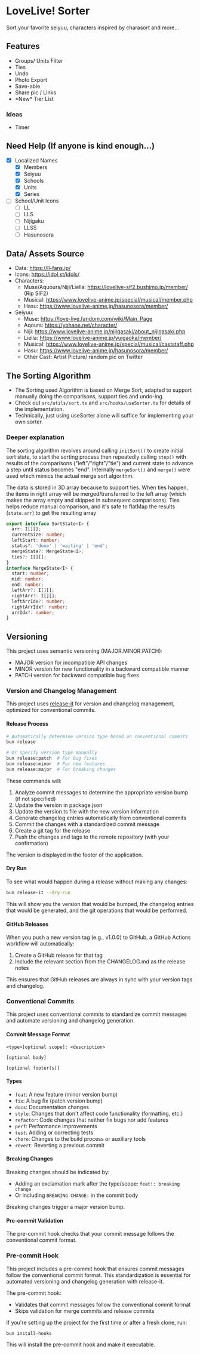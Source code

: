 # LoveLive! Sorter

Sort your favorite seiyuu, characters inspired by charasort and more...

## Features

- Groups/ Units Filter
- Ties
- Undo
- Photo Export
- Save-able
- Share pic / Links
- \*New\* Tier List

### Ideas

- Timer

## Need Help (If anyone is kind enough...)

- [x] Localized Names
  - [x] Members
  - [x] Seiyuu
  - [x] Schools
  - [x] Units
  - [x] Series
- [ ] School/Unit Icons
  - [ ] LL
  - [ ] LLS
  - [ ] Nijigaku
  - [ ] LLSS
  - [ ] Hasunosora

## Data/ Assets Source

- Data: https://ll-fans.jp/
- Icons: https://idol.st/idols/
- Characters:
  - Muse/Aquours/Niji/Liella: https://lovelive-sif2.bushimo.jp/member/ (Rip SIF2)
  - Musical: https://www.lovelive-anime.jp/special/musical/member.php
  - Hasu: https://www.lovelive-anime.jp/hasunosora/member/
- Seiyuu:
  - Muse: https://love-live.fandom.com/wiki/Main_Page
  - Aqours: https://yohane.net/character/
  - Niji: https://www.lovelive-anime.jp/nijigasaki/about_nijigasaki.php
  - Liella: https://www.lovelive-anime.jp/yuigaoka/member/
  - Musical: https://www.lovelive-anime.jp/special/musical/caststaff.php
  - Hasu: https://www.lovelive-anime.jp/hasunosora/member/
  - Other Cast: Artist Picture/ random pic on Twitter

## The Sorting Algorithm

- The Sorting used Algorithm is based on Merge Sort, adapted to support manually doing the comparisons, support ties and undo-ing.
- Check out `src/utils/sort.ts` and `src/hooks/useSorter.ts` for details of the implementation.
- Technically, just using useSorter alone will suffice for implementing your own sorter.

### Deeper explanation

The sorting algorithm revolves around calling `initSort()` to create initial sort state, to start the sorting process then repeatedly calling `step()` with results of the comparisons ("left"/"right"/"tie") and current state to advance a step until status becomes "end".
Internally `mergeSort()` and `merge()` were used which mimics the actual merge sort algorithm.

The data is stored in 3D array because to support ties. When ties happen, the items in right array will be merged/transferred to the left array (which makes the array empty and skipped in subsequent comparisons). Ties helps reduce manual comparison, and it's safe to flatMap the results (`state.arr`) to get the resulting array

```ts
export interface SortState<I> {
  arr: I[][];
  currentSize: number;
  leftStart: number;
  status?: 'done' | 'waiting' | 'end';
  mergeState?: MergeState<I>;
  ties?: I[][];
}
interface MergeState<I> {
  start: number;
  mid: number;
  end: number;
  leftArr?: I[][];
  rightArr?: I[][];
  leftArrIdx?: number;
  rightArrIdx?: number;
  arrIdx?: number;
}
```


## Versioning

This project uses semantic versioning (MAJOR.MINOR.PATCH):
- MAJOR version for incompatible API changes
- MINOR version for new functionality in a backward compatible manner
- PATCH version for backward compatible bug fixes

### Version and Changelog Management

This project uses [release-it](https://github.com/release-it/release-it) for version and changelog management, optimized for conventional commits.

#### Release Process

```bash
# Automatically determine version type based on conventional commits
bun release

# Or specify version type manually
bun release:patch  # For bug fixes
bun release:minor  # For new features
bun release:major  # For breaking changes
```

These commands will:
1. Analyze commit messages to determine the appropriate version bump (if not specified)
2. Update the version in package.json
3. Update the version.ts file with the new version information
4. Generate changelog entries automatically from conventional commits
5. Commit the changes with a standardized commit message
6. Create a git tag for the release
7. Push the changes and tags to the remote repository (with your confirmation)

The version is displayed in the footer of the application.

#### Dry Run

To see what would happen during a release without making any changes:

```bash
bun release-it --dry-run
```

This will show you the version that would be bumped, the changelog entries that would be generated, and the git operations that would be performed.

#### GitHub Releases

When you push a new version tag (e.g., v1.0.0) to GitHub, a GitHub Actions workflow will automatically:

1. Create a GitHub release for that tag
2. Include the relevant section from the CHANGELOG.md as the release notes

This ensures that GitHub releases are always in sync with your version tags and changelog.

### Conventional Commits

This project uses conventional commits to standardize commit messages and automate versioning and changelog generation.

#### Commit Message Format

```
<type>[optional scope]: <description>

[optional body]

[optional footer(s)]
```

#### Types

- `feat`: A new feature (minor version bump)
- `fix`: A bug fix (patch version bump)
- `docs`: Documentation changes
- `style`: Changes that don't affect code functionality (formatting, etc.)
- `refactor`: Code changes that neither fix bugs nor add features
- `perf`: Performance improvements
- `test`: Adding or correcting tests
- `chore`: Changes to the build process or auxiliary tools
- `revert`: Reverting a previous commit

#### Breaking Changes

Breaking changes should be indicated by:
- Adding an exclamation mark after the type/scope: `feat!: breaking change`
- Or including `BREAKING CHANGE:` in the commit body

Breaking changes trigger a major version bump.

#### Pre-commit Validation

The pre-commit hook checks that your commit message follows the conventional commit format.

### Pre-commit Hook

This project includes a pre-commit hook that ensures commit messages follow the conventional commit format. This standardization is essential for automated versioning and changelog generation with release-it.

The pre-commit hook:
- Validates that commit messages follow the conventional commit format
- Skips validation for merge commits and release commits

If you're setting up the project for the first time or after a fresh clone, run:

```bash
bun install-hooks
```

This will install the pre-commit hook and make it executable.